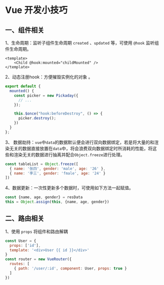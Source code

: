 # Vue 开发小技巧

## 一、组件相关

1、生命周期：监听子组件生命周期 `created` 、`updated` 等，可使用 `@hook` 监听组件生命周期。

```vue
<template>
    <Child @hook:mounted="childMounted" />
</template>
```

2、动态注册hook：方便摧毁实例化的对象 。

```javascript
export default {
  mounted() {
    const picker = new Pickaday({
      // ...
    });

    this.$once("hook:beforeDestroy", () => {
      picker.destroy();
    })
  }
};
```



3、 数据劫持：`vue`中`data`的数据默认便会进行双向数据绑定，若是将大量的和渲染无关的数据直接放置在`data`中，将会浪费双向数据绑定时所消耗的性能，将这些和渲染无关的数据进行抽离并配合`Object.freeze`进行处理。

```javascript
const tableList = Object.freeze([
  { name: '张四', gender: 'male', age: '26' },
  { name: '李三', gender: 'fmale', age: '24' }
])
```

4、数据更新：一次性更新多个数据时，可使用如下方法一起赋值。

```javascript
const {name, age, gender} = resData
this = Object.assign(this, {name, age, gender})
```



## 二、路由相关

1、使用 `props` 将组件和路由解耦

```javascript
const User = {
  props: ['id'],
  template: '<div>User {{ id }}</div>'
}
const router = new VueRouter({
  routes: [
    { path: '/user/:id', component: User, props: true }
  ]
})
```


